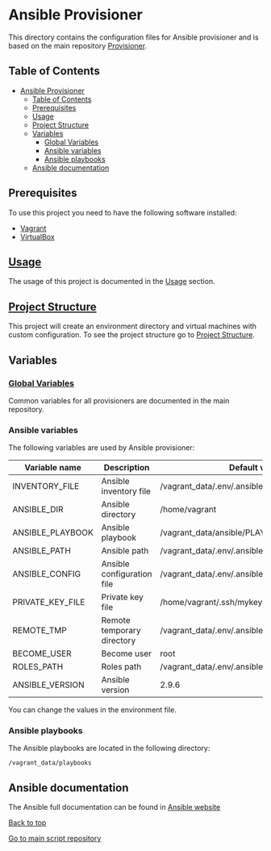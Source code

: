 # Ansible Provisioner

This directory contains the configuration files for Ansible provisioner and is based on the main repository [Provisioner](https://github.com/lozaexequiel/provisioner).

## Table of Contents

- [Ansible Provisioner](#ansible-provisioner)
	- [Table of Contents](#table-of-contents)
	- [Prerequisites](#prerequisites)
	- [Usage](#usage)
	- [Project Structure](#project-structure)
	- [Variables](#variables)
		- [Global Variables](#global-variables)
		- [Ansible variables](#ansible-variables)
		- [Ansible playbooks](#ansible-playbooks)
	- [Ansible documentation](#ansible-documentation)

## Prerequisites

To use this project you need to have the following software installed:

- [Vagrant](https://www.vagrantup.com/)
- [VirtualBox](https://www.virtualbox.org/)

## [Usage](./Usage.md)

The usage of this project is documented in the [Usage](./Usage.md) section.

## [Project Structure](./Project-structure.md)

This project will create an environment directory and virtual machines with custom configuration.
To see the project structure go to [Project Structure](./Project-structure.md).

## Variables

### [Global Variables](https://github.com/lozaexequiel/provisioner/blob/main/README.md#global-variables)

Common variables for all provisioners are documented in the main repository.

### Ansible variables

The following variables are used by Ansible provisioner:

| Variable name | Description | Default value |
| --- | --- | --- |
| INVENTORY_FILE | Ansible inventory file | /vagrant_data/.env/.ansible/.inventory |
| ANSIBLE_DIR | Ansible directory | /home/vagrant |
| ANSIBLE_PLAYBOOK | Ansible playbook | /vagrant_data/ansible/PLAYBOOK/playbook.yml |
| ANSIBLE_PATH | Ansible path | /vagrant_data/.env/.ansible |
| ANSIBLE_CONFIG | Ansible configuration file | /vagrant_data/.env/.ansible/.ansible.cfg |
| PRIVATE_KEY_FILE | Private key file | /home/vagrant/.ssh/mykey |
| REMOTE_TMP | Remote temporary directory | /vagrant_data/.env/.ansible/.tmp/ansible-${USER} |
| BECOME_USER | Become user | root |
| ROLES_PATH | Roles path | /vagrant_data/.env/.ansible/.tmp/roles |
| ANSIBLE_VERSION | Ansible version | 2.9.6 |

You can change the values in the environment file.

### Ansible playbooks

The Ansible playbooks are located in the following directory:

```/vagrant_data/playbooks```

## Ansible documentation

The Ansible full documentation can be found in [Ansible website](https://docs.ansible.com/ansible/latest/index.html)

[Back to top](#ansible-provisioner)

[Go to main script repository](https://github.com/lozaexequiel/provisioner/tree/main/Ansible)
